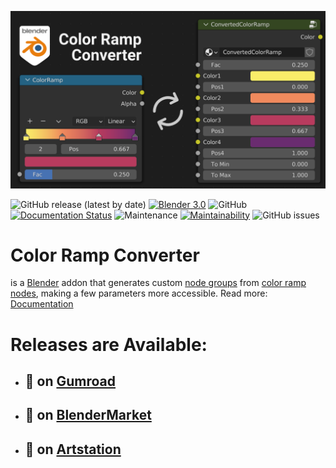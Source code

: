 ![ColorRampConverter](docs/images/colorrampconverter_index.png)

![GitHub release (latest by date)](https://img.shields.io/github/v/release/markelekdotcom/color-ramp-converter)
[![Blender 3.0](https://img.shields.io/badge/Blender-3.4.1-blue.svg)](https://www.blender.org/) 
![GitHub](https://img.shields.io/github/license/markelekdotcom/color-ramp-converter?color=blue)
[![Documentation Status](https://readthedocs.org/projects/colorrampconverter/badge/?version=latest)](https://colorrampconverter.readthedocs.io/en/latest/?badge=latest)
![Maintenance](https://img.shields.io/maintenance/yes/2023)
[![Maintainability](https://api.codeclimate.com/v1/badges/aa2584373370cd10bdbd/maintainability)](https://codeclimate.com/github/markelekdotcom/color-ramp-converter/maintainability)
![GitHub issues](https://img.shields.io/github/issues-raw/markelekdotcom/color-ramp-converter)

# Color Ramp Converter
 is a <a href="https://www.blender.org/" target="_blank">Blender</a> addon that generates custom <a href="https://docs.blender.org/manual/en/latest/interface/controls/nodes/groups.html" target="_blank">node groups</a> from <a href="https://docs.blender.org/manual/en/latest/render/shader_nodes/converter/color_ramp.html" target="_blank">color ramp nodes</a>, making a few parameters more accessible.
Read more: <a href="https://colorrampconverter.readthedocs.io/en/latest/" target="_blank">Documentation</a> 

# Releases are Available:

- ## 🛒 on <a href="https://davidelek.gumroad.com/l/colorrampconverter" target="_blank">Gumroad</a>

- ## 🛒 on <a href="https://blendermarket.com/products/colorrampconverter" target="_blank">BlenderMarket</a>

- ## 🛒 on <a href="https://www.artstation.com/a/20894561" target="_blank">Artstation</a>
